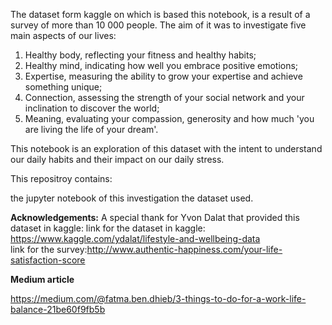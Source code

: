 The dataset form kaggle on which is based this notebook, is a result of a survey of more than 10 000 people. The aim of it was to investigate five main aspects of our lives: 

1. Healthy body, reflecting your fitness and healthy habits;
2. Healthy mind, indicating how well you embrace positive emotions;
3. Expertise, measuring the ability to grow your expertise and achieve something unique;
4. Connection, assessing the strength of your social network and your inclination to discover the world;
5. Meaning, evaluating your compassion, generosity and how much 'you are living the life of your dream'.

This notebook  is an exploration of this dataset with the intent to understand our daily habits and their impact on our daily stress.

This repositroy contains:

the jupyter notebook of this investigation
the dataset used.


**Acknowledgements:** 
A special thank for Yvon Dalat that provided this dataset in kaggle:
link for the dataset in kaggle: https://www.kaggle.com/ydalat/lifestyle-and-wellbeing-data  
link for the survey:http://www.authentic-happiness.com/your-life-satisfaction-score

**Medium article**

 https://medium.com/@fatma.ben.dhieb/3-things-to-do-for-a-work-life-balance-21be60f9fb5b

